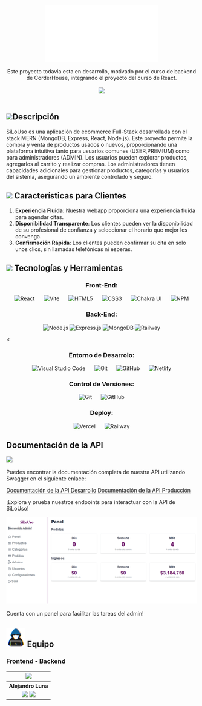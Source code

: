  <p align=center>
  <img src="https://raw.githubusercontent.com/AlejandroLunaDev/silouso/36d57ad1d1702ae5eef84a886c0da28f66d89514/frontend/public/silouso.svg" height="150">
  </p>

<div align=center>Este proyecto todavia esta en desarrollo, motivado por el curso de backend de CorderHouse, integrando el proyecto del curso de React.
</div>

<br>

<div align='center'>
  <a href="https://www.silouso.shop/" target="_blank">
    <img  src="https://img.shields.io/badge/VER_DEMO-5A4FCF?style=for-the-badge&logo=vercel&logoColor=white"/>
  </a>
</div>

<br>

## <img src="https://media.giphy.com/media/qjqUcgIyRjsl2/giphy.gif" width="50"/><b>Descripción</b>

<div align=left>SiLoUso es una aplicación de ecommerce Full-Stack desarrollada con el stack MERN (MongoDB, Express, React, Node.js). Este proyecto permite la compra y venta de productos usados o nuevos, proporcionando una plataforma intuitiva tanto para usuarios comunes (USER,PREMIUM) como para administradores (ADMIN).
Los usuarios pueden explorar productos, agregarlos al carrito y realizar compras. Los administradores tienen capacidades adicionales para gestionar productos, categorías y usuarios del sistema, asegurando un ambiente controlado y seguro.
</div>

## <img src="https://media.giphy.com/media/iY8CRBdQXODJSCERIr/giphy.gif" width="50"><b> Características para Clientes</b>

1. **Experiencia Fluida**: Nuestra webapp proporciona una experiencia fluida para agendar citas.
2. **Disponibilidad Transparente**: Los clientes pueden ver la disponibilidad de su profesional de confianza y seleccionar el horario que mejor les convenga.
3. **Confirmación Rápida**: Los clientes pueden confirmar su cita en solo unos clics, sin llamadas telefónicas ni esperas.

## <img src="https://media2.giphy.com/media/QssGEmpkyEOhBCb7e1/giphy.gif?cid=ecf05e47a0n3gi1bfqntqmob8g9aid1oyj2wr3ds3mg700bl&rid=giphy.gif" width ="30"><b> Tecnologías y Herramientas </b>

<h3 align="center"><strong>Front-End:</strong></h3>

<div align="center">
  <img src="https://img.shields.io/badge/react-%2320232a.svg?style=for-the-badge&logo=react&logoColor=%2361DAFB" alt="React" style="margin: 0 10px;">
  <img src="https://img.shields.io/badge/vite-%23646CFF.svg?style=for-the-badge&logo=vite&logoColor=white" alt="Vite" style="margin: 0 10px;">

  <img src="https://img.shields.io/badge/html5-%23E34F26.svg?style=for-the-badge&logo=html5&logoColor=white" alt="HTML5" style="margin: 0 10px;">
  <img src="https://img.shields.io/badge/css3-%231572B6.svg?style=for-the-badge&logo=css3&logoColor=white" alt="CSS3" style="margin: 0 10px;">
  <img src="https://img.shields.io/badge/material-ui-%234ED1C5.svg?style=for-the-badge&logo=chakraui&logoColor=white" alt="Chakra UI" style="margin: 0 10px;">
  <img src="https://img.shields.io/badge/NPM-%23CB3837.svg?style=for-the-badge&logo=npm&logoColor=white" alt="NPM" style="margin: 0 10px;">

</div>

<h3 align="center"><strong>Back-End:</strong></h3>

<div align="center">

<img src='https://img.shields.io/badge/node.js-43853D?style=for-the-badge&logo=node.js&logoColor=white' alt='Node.js'>
<img src='https://img.shields.io/badge/express.js-%23404d59.svg?style=for-the-badge&logo=express&logoColor=%2361DAFB' alt='Express.js'>
<img src='https://img.shields.io/badge/mongodb-%234ea94b.svg?style=for-the-badge&logo=mongodb&logoColor=white' alt='MongoDB'>
<img src='https://img.shields.io/badge/railway-%230062DF.svg?style=for-the-badge&logo=railway&logoColor=white' alt='Railway'>

</div>

<

<h3 align="center"><strong>Entorno de Desarrolo:</strong></h3>

<div align="center">
  <img src="https://img.shields.io/badge/Visual%20Studio%20Code-0078d7.svg?style=for-the-badge&logo=visual-studio-code&logoColor=white" alt="Visual Studio Code" style="margin: 0 10px;">
  <img src="https://img.shields.io/badge/git-%23F05033.svg?style=for-the-badge&logo=git&logoColor=white" alt="Git" style="margin: 0 10px;">
  <img src="https://img.shields.io/badge/github-%23121011.svg?style=for-the-badge&logo=github&logoColor=white" alt="GitHub" style="margin: 0 10px;">
  <img src="https://img.shields.io/badge/vercel-%23000000.svg?style=for-the-badge&logo=vercel&logoColor=white" alt="Netlify" style="margin: 0 10px;">
</div>

<h3 align="center"><strong>Control de Versiones:</strong></h3>

<div align="center">
  <img src="https://img.shields.io/badge/git-%23F05033.svg?style=for-the-badge&logo=git&logoColor=white" alt="Git" style="margin: 0 10px;">
  <img src="https://img.shields.io/badge/github-%23121011.svg?style=for-the-badge&logo=github&logoColor=white" alt="GitHub" style="margin: 0 10px;">
</div>

<h3 align="center"><strong>Deploy:</strong></h3>

<div align="center">
  <img src="https://img.shields.io/badge/vercel-%23000000.svg?style=for-the-badge&logo=vercel&logoColor=white" alt="Vercel" style="margin: 0 10px;">
  <img src="https://img.shields.io/badge/railway-%230062DF.svg?style=for-the-badge&logo=railway&logoColor=white" alt="Railway" style="margin: 0 10px;">
</div>

## Documentación de la API

 <img src="https://raw.githubusercontent.com/swagger-api/swagger.io/wordpress/images/assets/SW-logo-clr.png" width="70"/>

Puedes encontrar la documentación completa de nuestra API utilizando Swagger en el siguiente enlace:

[Documentación de la API Desarrollo](http://localhost:8080/api/docs/)
[Documentación de la API Producción](https://e.silouso.shop/api/docs/)



¡Explora y prueba nuestros endpoints para interactuar con la API de SiLoUso!

<img src= "/frontend/public/adminPanel.png">

Cuenta con un panel para facilitar las tareas del admin!

## <img src = "https://github.com/0xAbdulKhalid/0xAbdulKhalid/raw/main/assets/mdImages/about_me.gif" width = 50px><b> Equipo</b>



### **Frontend - Backend**

|                                                                                                                                <img src="https://ca.slack-edge.com/T02KS88FB0E-U060HCTGTA9-e901b2129069-512" width=80>                                                                                                                                 |
| :----------------------------------------------------------------------------------------------------------------------------------------------------------------------------------------------------------------------------------------------------------------------------------------------------------------------------------------------------: |
|                                                                                                                                                                   **Alejandro Luna**                                                                                                                                                                   |
| <a href="https://github.com/AlejandroLunaDev"><img src="https://img.shields.io/badge/github-%23121011.svg?&style=for-the-badge&logo=github&logoColor=white"/></a> <a href="https://www.linkedin.com/in/alejandro-luna-dev/"><img src="https://img.shields.io/badge/linkedin%20-%230077B5.svg?&style=for-the-badge&logo=linkedin&logoColor=white"/></a> |



